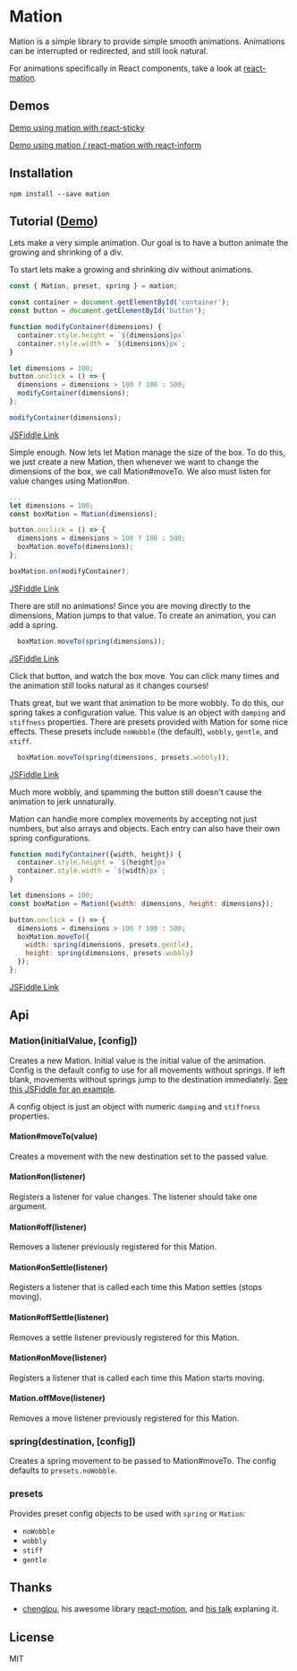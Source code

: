 # Mation

Mation is a simple library to provide simple smooth animations.  Animations can be interrupted or redirected, and still look natural.

For animations specifically in React components, take a look at [react-mation](https://github.com/theadam/react-mation).

## Demos

[Demo using mation with react-sticky](https://theadam.github.com/mation-react-sticky-example)

[Demo using mation / react-mation with react-inform](http://theadam.github.io/react-inform/examples/mation-example)

## Installation

`npm install --save mation`

## Tutorial ([Demo](https://jsfiddle.net/theadam/Lge07wkt/7/embedded/result,js,html,css))

Lets make a very simple animation.  Our goal is to have a button animate the growing and shrinking of a div.

To start lets make a growing and shrinking div without animations.

```javascript
const { Mation, preset, spring } = mation;

const container = document.getElementById('container');
const button = document.getElementById('button');

function modifyContainer(dimensions) {
  container.style.height = `${dimensions}px`
  container.style.width = `${dimensions}px`;
}

let dimensions = 100;
button.onclick = () => {
  dimensions = dimensions > 100 ? 100 : 500;
  modifyContainer(dimensions);
};

modifyContainer(dimensions);
```
[JSFiddle Link](https://jsfiddle.net/theadam/Lge07wkt/3/embedded/result,js,html,css)


Simple enough.  Now lets let Mation manage the size of the box.  To do this, we just create a new Mation, then whenever we want to change the dimensions of the box, we call Mation#moveTo.  We also must listen for value changes using Mation#on.

```javascript
...
let dimensions = 100;
const boxMation = Mation(dimensions);

button.onclick = () => {
  dimensions = dimensions > 100 ? 100 : 500;
  boxMation.moveTo(dimensions);
};

boxMation.on(modifyContainer);
```
[JSFiddle Link](https://jsfiddle.net/theadam/Lge07wkt/4/embedded/result,js,html,css)


There are still no animations!  Since you are moving directly to the dimensions, Mation jumps to that value.  To create an animation, you can add a spring.

```javascript
  boxMation.moveTo(spring(dimensions));
```
[JSFiddle Link](https://jsfiddle.net/theadam/Lge07wkt/5/embedded/result,js,html,css)

Click that button, and watch the box move.  You can click many times and the animation still looks natural as it changes courses!

Thats great, but we want that animation to be more wobbly.  To do this, our spring takes a configuration value.  This value is an object with `damping` and `stiffness` properties.  There are presets provided with Mation for some nice effects.  These presets include `noWobble` (the default), `wobbly`, `gentle`, and `stiff`.

```javascript
  boxMation.moveTo(spring(dimensions, presets.wobbly));
```
[JSFiddle Link](https://jsfiddle.net/theadam/Lge07wkt/6/embedded/result,js,html,css)

Much more wobbly, and spamming the button still doesn't cause the animation to jerk unnaturally.

Mation can handle more complex movements by accepting not just numbers, but also arrays and objects.  Each entry can also have their own spring configurations.

```javascript
function modifyContainer({width, height}) {
  container.style.height = `${height}px`
  container.style.width = `${width}px`;
}

let dimensions = 100;
const boxMation = Mation({width: dimensions, height: dimensions});

button.onclick = () => {
  dimensions = dimensions > 100 ? 100 : 500;
  boxMation.moveTo({
    width: spring(dimensions, presets.gentle),
    height: spring(dimensions, presets.wobbly)
  });
};
```
[JSFiddle Link](https://jsfiddle.net/theadam/Lge07wkt/7/embedded/result,js,html,css)

## Api

### Mation(initialValue, [config])

Creates a new Mation.  Initial value is the initial value of the animation.  Config is the default config to use for all movements without springs.  If left blank, movements without springs jump to the destination immediately. [See this JSFiddle for an example](https://jsfiddle.net/theadam/Lge07wkt/4/embedded/result,js,html,css).

A config object is just an object with numeric `damping` and `stiffness` properties.

#### Mation#moveTo(value)

Creates a movement with the new destination set to the passed value.

#### Mation#on(listener)

Registers a listener for value changes.  The listener should take one argument.

#### Mation#off(listener)

Removes a listener previously registered for this Mation.

#### Mation#onSettle(listener)

Registers a listener that is called each time this Mation settles (stops moving).

#### Mation#offSettle(listener)

Removes a settle listener previously registered for this Mation.

#### Mation#onMove(listener)

Registers a listener that is called each time this Mation starts moving.

#### Mation.offMove(listener)

Removes a move listener previously registered for this Mation.

### spring(destination, [config])

Creates a spring movement to be passed to Mation#moveTo.  The config defaults to `presets.noWobble`.

### presets

Provides preset config objects to be used with `spring` or `Mation`:
- `noWobble`
- `wobbly`
- `stiff`
- `gentle`

## Thanks

- [chenglou](https://github.com/chenglou), his awesome library [react-motion](https://github.com/chenglou/react-motion), and [his talk](https://www.youtube.com/watch?v=1tavDv5hXpo) explaning it.

## License

MIT
